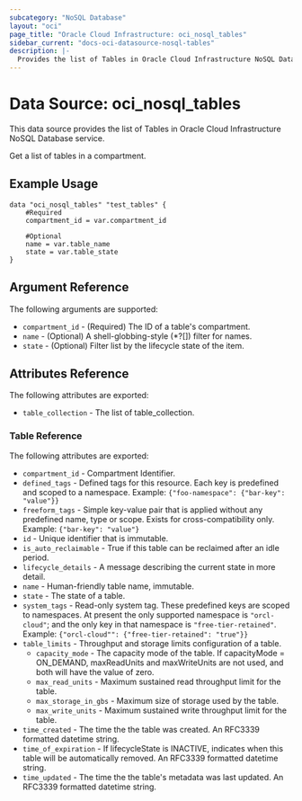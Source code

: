 ```yaml
---
subcategory: "NoSQL Database"
layout: "oci"
page_title: "Oracle Cloud Infrastructure: oci_nosql_tables"
sidebar_current: "docs-oci-datasource-nosql-tables"
description: |-
  Provides the list of Tables in Oracle Cloud Infrastructure NoSQL Database service
---
```


# Data Source: oci_nosql_tables
This data source provides the list of Tables in Oracle Cloud Infrastructure NoSQL Database service.

Get a list of tables in a compartment.

## Example Usage

```hcl
data "oci_nosql_tables" "test_tables" {
	#Required
	compartment_id = var.compartment_id

	#Optional
	name = var.table_name
	state = var.table_state
}
```

## Argument Reference

The following arguments are supported:

* `compartment_id` - (Required) The ID of a table's compartment.
* `name` - (Optional) A shell-globbing-style (*?[]) filter for names.
* `state` - (Optional) Filter list by the lifecycle state of the item.


## Attributes Reference

The following attributes are exported:

* `table_collection` - The list of table_collection.

### Table Reference

The following attributes are exported:

* `compartment_id` - Compartment Identifier.
* `defined_tags` - Defined tags for this resource. Each key is predefined and scoped to a namespace.  Example: `{"foo-namespace": {"bar-key": "value"}}` 
* `freeform_tags` - Simple key-value pair that is applied without any predefined name, type or scope. Exists for cross-compatibility only. Example: `{"bar-key": "value"}` 
* `id` - Unique identifier that is immutable.
* `is_auto_reclaimable` - True if this table can be reclaimed after an idle period.
* `lifecycle_details` - A message describing the current state in more detail. 
* `name` - Human-friendly table name, immutable.
* `state` - The state of a table.
* `system_tags` - Read-only system tag. These predefined keys are scoped to namespaces.  At present the only supported namespace is `"orcl-cloud"`; and the only key in that namespace is `"free-tier-retained"`. Example: `{"orcl-cloud"": {"free-tier-retained": "true"}}` 
* `table_limits` - Throughput and storage limits configuration of a table.
	* `capacity_mode` - The capacity mode of the table.  If capacityMode = ON_DEMAND, maxReadUnits and maxWriteUnits are not used, and both will have the value of zero. 
	* `max_read_units` - Maximum sustained read throughput limit for the table.
	* `max_storage_in_gbs` - Maximum size of storage used by the table.
	* `max_write_units` - Maximum sustained write throughput limit for the table.
* `time_created` - The time the the table was created. An RFC3339 formatted datetime string. 
* `time_of_expiration` - If lifecycleState is INACTIVE, indicates when this table will be automatically removed. An RFC3339 formatted datetime string. 
* `time_updated` - The time the the table's metadata was last updated. An RFC3339 formatted datetime string. 

